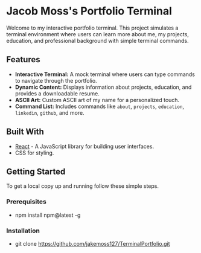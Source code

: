 # Jacob Moss's Portfolio Terminal

Welcome to my interactive portfolio terminal. This project simulates a terminal environment where users can learn more about me, my projects, education, and professional background with simple terminal commands.

## Features

- **Interactive Terminal:** A mock terminal where users can type commands to navigate through the portfolio.
- **Dynamic Content:** Displays information about projects, education, and provides a downloadable resume.
- **ASCII Art:** Custom ASCII art of my name for a personalized touch.
- **Command List:** Includes commands like `about`, `projects`, `education`, `linkedin`, `github`, and more.

## Built With

- [React](https://reactjs.org/) - A JavaScript library for building user interfaces.
- CSS for styling.

## Getting Started

To get a local copy up and running follow these simple steps.

### Prerequisites
- npm install npm@latest -g

### Installation
- git clone https://github.com/jakemoss127/TerminalPortfolio.git
